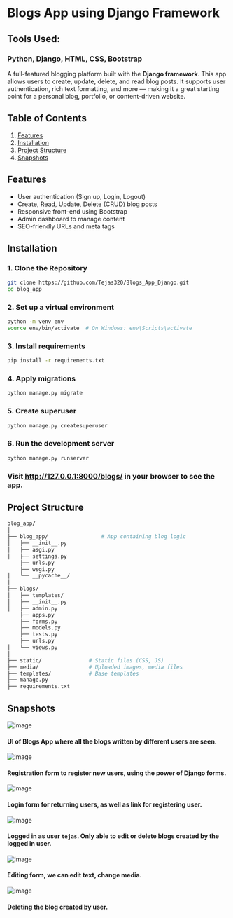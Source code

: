 # Blogs App using Django Framework

## Tools Used:
### Python, Django, HTML, CSS, Bootstrap

A full-featured blogging platform built with the **Django framework**. This app allows users to create, update, delete, and read blog posts. It supports user authentication, rich text formatting, and more — making it a great starting point for a personal blog, portfolio, or content-driven website.

## Table of Contents
1. [Features](#features)
2. [Installation](#installation)
3. [Project Structure](#project-structure)
4. [Snapshots](#snapshots)

## Features

- User authentication (Sign up, Login, Logout)
- Create, Read, Update, Delete (CRUD) blog posts
- Responsive front-end using Bootstrap
- Admin dashboard to manage content
- SEO-friendly URLs and meta tags

## Installation

### 1. Clone the Repository

```bash
git clone https://github.com/Tejas320/Blogs_App_Django.git
cd blog_app
```
### 2. Set up a virtual environment

```bash
python -m venv env
source env/bin/activate  # On Windows: env\Scripts\activate
```

### 3. Install requirements

```bash
pip install -r requirements.txt
```
### 4. Apply migrations

```bash
python manage.py migrate
```

### 5. Create superuser

```bash
python manage.py createsuperuser
```

### 6. Run the development server

```bash
python manage.py runserver
```

### Visit http://127.0.0.1:8000/blogs/ in your browser to see the app.

## Project Structure
```bash
blog_app/
│
├── blog_app/                 # App containing blog logic
│   ├── __init__.py
│   ├── asgi.py
│   ├── settings.py
    ├── urls.py
    ├── wsgi.py
│   └── __pycache__/
│
├── blogs/                
│   ├── templates/
│   ├── __init__.py
│   ├── admin.py
    ├── apps.py
    ├── forms.py
    ├── models.py
    ├── tests.py
    ├── urls.py
│   └── views.py
│
├── static/               # Static files (CSS, JS)
├── media/                # Uploaded images, media files
├── templates/            # Base templates
├── manage.py
├── requirements.txt
```

## Snapshots

![image](https://github.com/user-attachments/assets/96ea1ece-9ba4-49dd-9cb8-ee2aadf2b560)
#### UI of Blogs App where all the blogs written by different users are seen.

![image](https://github.com/user-attachments/assets/ac4df3e1-3f35-4c93-9e90-40d238c97af8)
#### Registration form to register new users, using the power of Django forms.

![image](https://github.com/user-attachments/assets/ffc8aa9f-134f-43ea-806c-eb4b30824690)
#### Login form for returning users, as well as link for registering user.

![image](https://github.com/user-attachments/assets/b6744aca-29ee-4e0a-bc03-103edfeea079)
#### Logged in as user `tejas`. Only able to edit or delete blogs created by the logged in user.

![image](https://github.com/user-attachments/assets/4ad02f14-ee3c-4b46-a42a-470ba2ae1cc4)
#### Editing form, we can edit text, change media.

![image](https://github.com/user-attachments/assets/0d268f4f-2158-40d2-946b-149be441a065)
#### Deleting the blog created by user.

